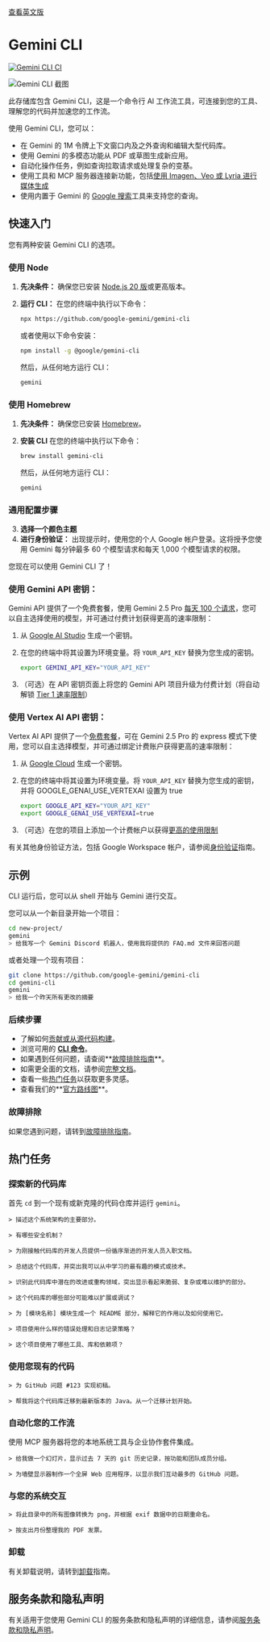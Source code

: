 [查看英文版](../../README.md)

# Gemini CLI

[![Gemini CLI CI](https://github.com/google-gemini/gemini-cli/actions/workflows/ci.yml/badge.svg)](https://github.com/google-gemini/gemini-cli/actions/workflows/ci.yml)

![Gemini CLI 截图](../../docs/assets/gemini-screenshot.png)

此存储库包含 Gemini CLI，这是一个命令行 AI 工作流工具，可连接到您的工具、理解您的代码并加速您的工作流。

使用 Gemini CLI，您可以：

- 在 Gemini 的 1M 令牌上下文窗口内及之外查询和编辑大型代码库。
- 使用 Gemini 的多模态功能从 PDF 或草图生成新应用。
- 自动化操作任务，例如查询拉取请求或处理复杂的变基。
- 使用工具和 MCP 服务器连接新功能，包括[使用 Imagen、Veo 或 Lyria 进行媒体生成](https://github.com/GoogleCloudPlatform/vertex-ai-creative-studio/tree/main/experiments/mcp-genmedia)
- 使用内置于 Gemini 的 [Google 搜索](https://ai.google.dev/gemini-api/docs/grounding)工具来支持您的查询。

## 快速入门

您有两种安装 Gemini CLI 的选项。

### 使用 Node

1. **先决条件：** 确保您已安装 [Node.js 20 版](https://nodejs.org/en/download)或更高版本。
2. **运行 CLI：** 在您的终端中执行以下命令：

   ```bash
   npx https://github.com/google-gemini/gemini-cli
   ```

   或者使用以下命令安装：

   ```bash
   npm install -g @google/gemini-cli
   ```

   然后，从任何地方运行 CLI：

   ```bash
   gemini
   ```

### 使用 Homebrew

1. **先决条件：** 确保您已安装 [Homebrew](https://brew.sh/)。
2. **安装 CLI** 在您的终端中执行以下命令：

   ```bash
   brew install gemini-cli
   ```

   然后，从任何地方运行 CLI：

   ```bash
   gemini
   ```

### 通用配置步骤

3. **选择一个颜色主题**
4. **进行身份验证：** 出现提示时，使用您的个人 Google 帐户登录。这将授予您使用 Gemini 每分钟最多 60 个模型请求和每天 1,000 个模型请求的权限。

您现在可以使用 Gemini CLI 了！

### 使用 Gemini API 密钥：


Gemini API 提供了一个免费套餐，使用 Gemini 2.5 Pro [每天 100 个请求](https://ai.google.dev/gemini-api/docs/rate-limits#free-tier)，您可以自主选择使用的模型，并可通过付费计划获得更高的速率限制：

1. 从 [Google AI Studio](https://aistudio.google.com/apikey) 生成一个密钥。
2. 在您的终端中将其设置为环境变量。将 `YOUR_API_KEY` 替换为您生成的密钥。

   ```bash
   export GEMINI_API_KEY="YOUR_API_KEY"
   ```

3. （可选）在 API 密钥页面上将您的 Gemini API 项目升级为付费计划（将自动解锁 [Tier 1 速率限制](https://ai.google.dev/gemini-api/docs/rate-limits#tier-1)）

### 使用 Vertex AI API 密钥：

Vertex AI API 提供了一个[免费套餐](https://cloud.google.com/vertex-ai/generative-ai/docs/start/express-mode/overview)，可在 Gemini 2.5 Pro 的 express 模式下使用，您可以自主选择模型，并可通过绑定计费账户获得更高的速率限制：

1. 从 [Google Cloud](https://cloud.google.com/vertex-ai/generative-ai/docs/start/api-keys) 生成一个密钥。
2. 在您的终端中将其设置为环境变量。将 `YOUR_API_KEY` 替换为您生成的密钥，并将 GOOGLE_GENAI_USE_VERTEXAI 设置为 true

   ```bash
   export GOOGLE_API_KEY="YOUR_API_KEY"
   export GOOGLE_GENAI_USE_VERTEXAI=true
   ```

3. （可选）在您的项目上添加一个计费帐户以获得[更高的使用限制](https://cloud.google.com/vertex-ai/generative-ai/docs/quotas)

有关其他身份验证方法，包括 Google Workspace 帐户，请参阅[身份验证](./docs/cli/authentication.md)指南。

## 示例

CLI 运行后，您可以从 shell 开始与 Gemini 进行交互。

您可以从一个新目录开始一个项目：

```sh
cd new-project/
gemini
> 给我写一个 Gemini Discord 机器人，使用我将提供的 FAQ.md 文件来回答问题
```

或者处理一个现有项目：

```sh
git clone https://github.com/google-gemini/gemini-cli
cd gemini-cli
gemini
> 给我一个昨天所有更改的摘要
```

### 后续步骤

- 了解如何[贡献或从源代码构建](./CONTRIBUTING.md)。
- 浏览可用的 **[CLI 命令](./docs/cli/commands.md)**。
- 如果遇到任何问题，请查阅**[故障排除指南](./docs/troubleshooting.md)**。
- 如需更全面的文档，请参阅[完整文档](./docs/index.md)。
- 查看一些[热门任务](#popular-tasks)以获取更多灵感。
- 查看我们的**[官方路线图](./ROADMAP.md)**。

### 故障排除

如果您遇到问题，请转到[故障排除指南](docs/troubleshooting.md)。

## 热门任务

### 探索新的代码库

首先 `cd` 到一个现有或新克隆的代码仓库并运行 `gemini`。

```text
> 描述这个系统架构的主要部分。
```

```text
> 有哪些安全机制？
```

```text
> 为刚接触代码库的开发人员提供一份循序渐进的开发人员入职文档。
```

```text
> 总结这个代码库，并突出我可以从中学习的最有趣的模式或技术。
```

```text
> 识别此代码库中潜在的改进或重构领域，突出显示看起来脆弱、复杂或难以维护的部分。
```

```text
> 这个代码库的哪些部分可能难以扩展或调试？
```

```text
> 为 [模块名称] 模块生成一个 README 部分，解释它的作用以及如何使用它。
```

```text
> 项目使用什么样的错误处理和日志记录策略？
```

```text
> 这个项目使用了哪些工具、库和依赖项？
```

### 使用您现有的代码

```text
> 为 GitHub 问题 #123 实现初稿。
```

```text
> 帮我将这个代码库迁移到最新版本的 Java。从一个迁移计划开始。
```

### 自动化您的工作流

使用 MCP 服务器将您的本地系统工具与企业协作套件集成。

```text
> 给我做一个幻灯片，显示过去 7 天的 git 历史记录，按功能和团队成员分组。
```

```text
> 为墙壁显示器制作一个全屏 Web 应用程序，以显示我们互动最多的 GitHub 问题。
```

### 与您的系统交互

```text
> 将此目录中的所有图像转换为 png，并根据 exif 数据中的日期重命名。
```

```text
> 按支出月份整理我的 PDF 发票。
```

### 卸载

有关卸载说明，请转到[卸载](docs/Uninstall.md)指南。

## 服务条款和隐私声明

有关适用于您使用 Gemini CLI 的服务条款和隐私声明的详细信息，请参阅[服务条款和隐私声明](../../docs/tos-privacy.md)。